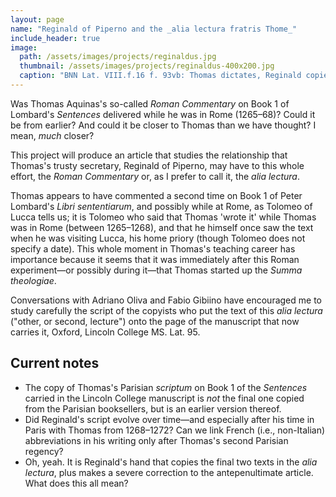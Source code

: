 ```yaml
---
layout: page
name: "Reginald of Piperno and the _alia lectura fratris Thome_"
include_header: true
image:
  path: /assets/images/projects/reginaldus.jpg
  thumbnail: /assets/images/projects/reginaldus-400x200.jpg
  caption: "BNN Lat. VIII.f.16 f. 93vb: Thomas dictates, Reginald copies"
---
```


Was Thomas Aquinas's so-called _Roman Commentary_ on Book 1 of Lombard's _Sentences_ delivered while he was in Rome (1265–68)? Could it be from earlier? And could it be closer to Thomas than we have thought? I mean, _much_ closer?

This project will produce an article that studies the relationship that Thomas's trusty secretary, Reginald of Piperno, may have to this whole effort, the _Roman Commentary_ or, as I prefer to call it, the _alia lectura_.

Thomas appears to have commented a second time on Book 1 of Peter Lombard's _Libri sententiarum_, and possibly while at Rome, as Tolomeo of Lucca tells us; it is Tolomeo who said that Thomas 'wrote it' while Thomas was in Rome (between 1265–1268), and that he himself once saw the text when he was visiting Lucca, his home priory (though Tolomeo does not specify a date). This whole moment in Thomas's teaching career has importance because it seems that it was immediately after this Roman experiment—or possibly during it—that Thomas started up the _Summa theologiae_.

Conversations with Adriano Oliva and Fabio Gibiino have encouraged me to study carefully the script of the copyists who put the text of this _alia lectura_ ("other, or second, lecture") onto the page of the manuscript that now carries it, Oxford, Lincoln College MS. Lat. 95.

## Current notes

* The copy of Thomas's Parisian _scriptum_ on Book 1 of the _Sentences_ carried in the Lincoln College manuscript is _not_ the final one copied from the Parisian booksellers, but is an earlier version thereof.
* Did Reginald's script evolve over time—and especially after his time in Paris with Thomas from 1268–1272? Can we link French (i.e., non-Italian) abbreviations in his writing only after Thomas's second Parisian regency?
* Oh, yeah. It is Reginald's hand that copies the final two texts in the _alia lectura_, plus makes a severe correction to the antepenultimate article. What does this all mean?

